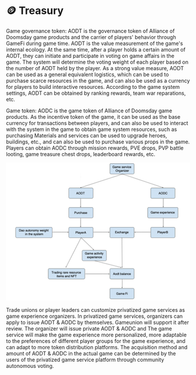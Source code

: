 # 🪙 Treasury

Game governance token: AODT is the governance token of Alliance of Doomsday game products and the carrier of players' behavior through GameFi during game time. AODT is the value measurement of the game's internal ecology. At the same time, after a player holds a certain amount of AODT, they can initiate and participate in voting on game affairs in the game. The system will determine the voting weight of each player based on the number of AODT held by the player. As a strong value measure, AODT can be used as a general equivalent logistics, which can be used to purchase scarce resources in the game, and can also be used as a currency for players to build interactive resources. According to the game system settings, AODT can be obtained by ranking rewards, team war reparations, etc.

Game token: AODC is the game token of Alliance of Doomsday game products. As the incentive token of the game, it can be used as the base currency for transactions between players, and can also be used to interact with the system in the game to obtain game system resources, such as purchasing Materials and services can be used to upgrade heroes, buildings, etc., and can also be used to purchase various props in the game. Players can obtain AODC through mission rewards, PVE drops, PVP battle looting, game treasure chest drops, leaderboard rewards, etc.

![](<IMG/051 (1) (1).jpg>)

Trade unions or player leaders can customize privatized game services as game experience organizers. In privatized game services, organizers can apply to issue AODT & AODC by themselves. Gameunion will support it after review. The organizer will issue private AODT & AODC and The game service will make the game experience more personalized, more adaptable to the preferences of different player groups for the game experience, and can adapt to more token distribution platforms. The acquisition method and amount of AODT & AODC in the actual game can be determined by the users of the privatized game service platform through community autonomous voting.
